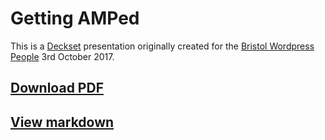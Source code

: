 # Getting AMPed

This is a [Deckset](https://www.decksetapp.com) presentation originally created for the [Bristol Wordpress People](https://wpbristol.co.uk) 3rd October 2017.

## [Download PDF](https://github.com/daviddarke/getting-amped/blob/master/getting-amped.pdf)
## [View markdown](https://github.com/daviddarke/getting-amped/blob/master/AMP.md)
